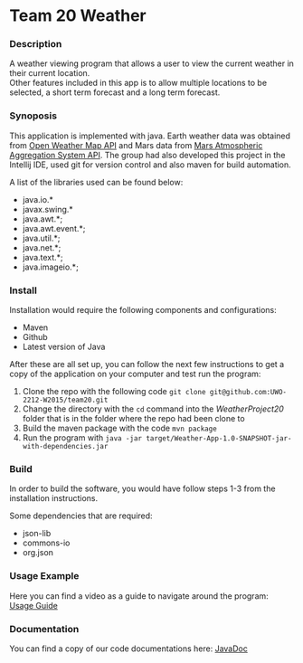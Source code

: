 # Team 20 Weather 

### Description
A weather viewing program that allows a user to view the current weather in their current location.   
Other features included in this app is to allow multiple locations to be selected, a short term forecast and a long term forecast. 

### Synoposis
This application is implemented with java. Earth weather data was obtained from [Open Weather Map API](http://openweathermap.org) and Mars data from [Mars Atmospheric Aggregation System API](http://marsweather.ingenology.com/). The group had also developed this project in the Intellij IDE, used git for version control and also maven for build automation.

A list of the libraries used can be found below:
* java.io.*
* javax.swing.*
* java.awt.*;
* java.awt.event.*;
* java.util.*;
* java.net.*;
* java.text.*;
* java.imageio.*;

### Install
Installation would require the following components and configurations:
* Maven
* Github
* Latest version of Java

After these are all set up, you can follow the next few instructions to get a copy of the application on your computer and test run the program:

1. Clone the repo with the following code
   ` git clone git@github.com:UWO-2212-W2015/team20.git `
2. Change the directory with the `cd` command into the *WeatherProject20* folder that is in the folder where the repo had been clone to
3. Build the maven package with the code `mvn package`
4. Run the program with `java -jar target/Weather-App-1.0-SNAPSHOT-jar-with-dependencies.jar`

### Build
In order to build the software, you would have follow steps 1-3 from the installation instructions. 

Some dependencies that are required:
* json-lib
* commons-io
* org.json

### Usage Example

Here you can find a video as a guide to navigate around the program:
[Usage Guide](https://www.youtube.com/watch?v=TquBZH7Ji_w)

### Documentation

You can find a copy of our code documentations here:
[JavaDoc](https://github.com/UWO-2212-W2015/team20/blob/master/WeatherProject20/doc/index.html)